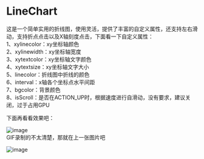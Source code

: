 # LineChart
这是一个简单实用的折线图，使用灵活，提供了丰富的自定义属性，还支持左右滑动，支持折点点击以及X轴刻度点击，下面看一下自定义属性：  
1、xylinecolor：xy坐标轴颜色  
2、xylinewidth：xy坐标轴宽度    
3、xytextcolor：xy坐标轴文字颜色   
4、xytextsize：xy坐标轴文字大小   
5、linecolor：折线图中折线的颜色   
6、interval：x轴各个坐标点水平间距   
7、bgcolor：背景颜色  
8、isScroll：是否在ACTION_UP时，根据速度进行自滑动，没有要求，建议关闭，过于占用GPU  

下面再看看效果吧：   

![image](https://github.com/xiaoyunfei/LineChart/blob/master/img/linechart_gif.gif)   
GIF录制的不太清楚，那就在上一张图片吧    

![image](https://github.com/xiaoyunfei/LineChart/blob/master/img/img.jpg)
